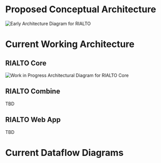 # Proposed Conceptual Architecture

![Early Architecture Diagram for RIALTO](https://docs.google.com/drawings/d/e/2PACX-1vSQ02m-7tdxzE7UYSbWPsl8DmeWboT952DhosgTLjNCAIUb1f95q71XpijdMQiD60MaWCGBsURLkSmP/pub?w=1440&h=1080)

# Current Working Architecture
## RIALTO Core
![Work in Progress Architectural Diagram for RIALTO Core](/sul-dlss/rialto/wiki/Current_RIALTO_Architecture.png)

## RIALTO Combine
TBD

## RIALTO Web App
TBD

# Current Dataflow Diagrams
